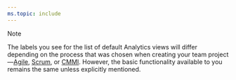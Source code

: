 ```yaml
---
ms.topic: include
---
```


<a id="image-diff"></a>  

>[!NOTE]  
>The labels you see for the list of default Analytics views will differ depending on the process that was chosen when creating your team project&mdash;[Agile](/vsts/work/work-items/guidance/agile-process), [Scrum](/vsts/work/work-items/guidance/scrum-process), or [CMMI](/vsts/work/work-items/guidance/cmmi-process). However, the basic functionality available to you remains the same unless explicitly mentioned. 
